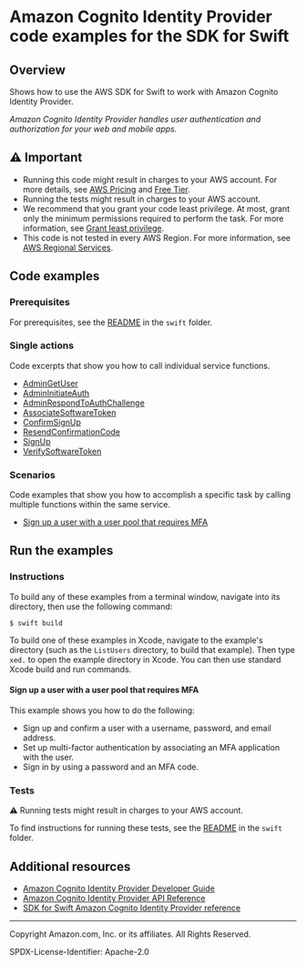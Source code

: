 # Amazon Cognito Identity Provider code examples for the SDK for Swift

## Overview

Shows how to use the AWS SDK for Swift to work with Amazon Cognito Identity Provider.

<!--custom.overview.start-->
<!--custom.overview.end-->

_Amazon Cognito Identity Provider handles user authentication and authorization for your web and mobile apps._

## ⚠ Important

* Running this code might result in charges to your AWS account. For more details, see [AWS Pricing](https://aws.amazon.com/pricing/) and [Free Tier](https://aws.amazon.com/free/).
* Running the tests might result in charges to your AWS account.
* We recommend that you grant your code least privilege. At most, grant only the minimum permissions required to perform the task. For more information, see [Grant least privilege](https://docs.aws.amazon.com/IAM/latest/UserGuide/best-practices.html#grant-least-privilege).
* This code is not tested in every AWS Region. For more information, see [AWS Regional Services](https://aws.amazon.com/about-aws/global-infrastructure/regional-product-services).

<!--custom.important.start-->
<!--custom.important.end-->

## Code examples

### Prerequisites

For prerequisites, see the [README](../../README.md#Prerequisites) in the `swift` folder.


<!--custom.prerequisites.start-->
<!--custom.prerequisites.end-->

### Single actions

Code excerpts that show you how to call individual service functions.

- [AdminGetUser](scenario/Sources/entry.swift#L98)
- [AdminInitiateAuth](scenario/Sources/entry.swift#L247)
- [AdminRespondToAuthChallenge](scenario/Sources/entry.swift#L377)
- [AssociateSoftwareToken](scenario/Sources/entry.swift#L298)
- [ConfirmSignUp](scenario/Sources/entry.swift#L215)
- [ResendConfirmationCode](scenario/Sources/entry.swift#L180)
- [SignUp](scenario/Sources/entry.swift#L131)
- [VerifySoftwareToken](scenario/Sources/entry.swift#L334)

### Scenarios

Code examples that show you how to accomplish a specific task by calling multiple
functions within the same service.

- [Sign up a user with a user pool that requires MFA](scenario/Sources/entry.swift)


<!--custom.examples.start-->
<!--custom.examples.end-->

## Run the examples

### Instructions

To build any of these examples from a terminal window, navigate into its
directory, then use the following command:

```
$ swift build
```

To build one of these examples in Xcode, navigate to the example's directory
(such as the `ListUsers` directory, to build that example). Then type `xed.`
to open the example directory in Xcode. You can then use standard Xcode build
and run commands.

<!--custom.instructions.start-->
<!--custom.instructions.end-->



#### Sign up a user with a user pool that requires MFA

This example shows you how to do the following:

- Sign up and confirm a user with a username, password, and email address.
- Set up multi-factor authentication by associating an MFA application with the user.
- Sign in by using a password and an MFA code.

<!--custom.scenario_prereqs.cognito-identity-provider_Scenario_SignUpUserWithMfa.start-->
<!--custom.scenario_prereqs.cognito-identity-provider_Scenario_SignUpUserWithMfa.end-->


<!--custom.scenarios.cognito-identity-provider_Scenario_SignUpUserWithMfa.start-->
<!--custom.scenarios.cognito-identity-provider_Scenario_SignUpUserWithMfa.end-->

### Tests

⚠ Running tests might result in charges to your AWS account.


To find instructions for running these tests, see the [README](../../README.md#Tests)
in the `swift` folder.



<!--custom.tests.start-->
<!--custom.tests.end-->

## Additional resources

- [Amazon Cognito Identity Provider Developer Guide](https://docs.aws.amazon.com/cognito/latest/developerguide/cognito-user-identity-pools.html)
- [Amazon Cognito Identity Provider API Reference](https://docs.aws.amazon.com/cognito-user-identity-pools/latest/APIReference/Welcome.html)
- [SDK for Swift Amazon Cognito Identity Provider reference](https://sdk.amazonaws.com/swift/api/awscognitoidentityprovider/latest/documentation/awscognitoidentityprovider)

<!--custom.resources.start-->
<!--custom.resources.end-->

---

Copyright Amazon.com, Inc. or its affiliates. All Rights Reserved.

SPDX-License-Identifier: Apache-2.0

